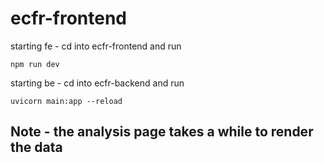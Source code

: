 # ecfr-frontend
starting fe - cd into ecfr-frontend and run
```
npm run dev
```

starting be - cd into ecfr-backend and run
```
uvicorn main:app --reload
```

## Note - the analysis page takes a while to render the data
